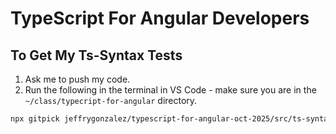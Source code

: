 # TypeScript For Angular Developers

## To Get My Ts-Syntax Tests

1. Ask me to push my code.
2. Run the following in the terminal in VS Code - make sure you are in the `~/class/typecript-for-angular` directory.

```sh
npx gitpick jeffrygonzalez/typescript-for-angular-oct-2025/src/ts-syntax -o ./src/ts-syntax-instructor
```
